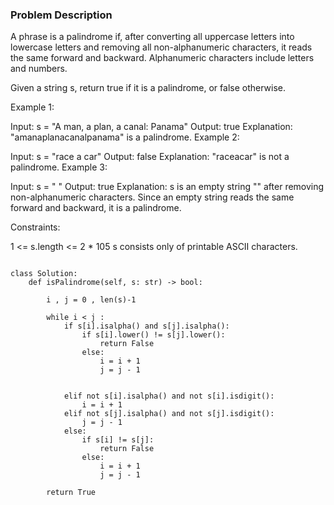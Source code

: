 ### Problem Description 

A phrase is a palindrome if, after converting all uppercase letters into lowercase letters and removing all non-alphanumeric characters, it reads the same forward and backward. Alphanumeric characters include letters and numbers.

Given a string s, return true if it is a palindrome, or false otherwise.

 

Example 1:

Input: s = "A man, a plan, a canal: Panama"
Output: true
Explanation: "amanaplanacanalpanama" is a palindrome.
Example 2:

Input: s = "race a car"
Output: false
Explanation: "raceacar" is not a palindrome.
Example 3:

Input: s = " "
Output: true
Explanation: s is an empty string "" after removing non-alphanumeric characters.
Since an empty string reads the same forward and backward, it is a palindrome.
 

Constraints:

1 <= s.length <= 2 * 105
s consists only of printable ASCII characters.


```

class Solution:
    def isPalindrome(self, s: str) -> bool:
        
        i , j = 0 , len(s)-1
        
        while i < j :
            if s[i].isalpha() and s[j].isalpha():
                if s[i].lower() != s[j].lower():
                    return False
                else:
                    i = i + 1
                    j = j - 1
                    
            
            elif not s[i].isalpha() and not s[i].isdigit():
                i = i + 1
            elif not s[j].isalpha() and not s[j].isdigit():
                j = j - 1
            else:
                if s[i] != s[j]:
                    return False
                else:
                    i = i + 1
                    j = j - 1 
        
        return True
                
                
```
